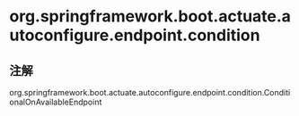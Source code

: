 # org.springframework.boot.actuate.autoconfigure.endpoint.condition

## 注解

org.springframework.boot.actuate.autoconfigure.endpoint.condition.ConditionalOnAvailableEndpoint




